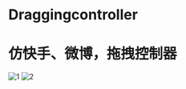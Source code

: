 # Draggingcontroller

# 仿快手、微博，拖拽控制器
![1](https://user-images.githubusercontent.com/54516653/129518489-740237a6-738c-42c2-bfe2-d04533e30549.gif)
![2](https://user-images.githubusercontent.com/54516653/129518505-ef0b8273-ebb2-4575-9c9f-0151bead79f1.gif)
